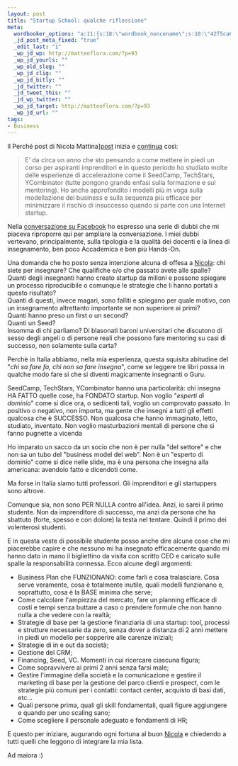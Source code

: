 ```yaml
--- 
layout: post
title: "Startup School: qualche riflessione"
meta: 
  wordbooker_options: "a:11:{s:18:\"wordbook_noncename\";s:10:\"42f5ca61e0\";s:18:\"wordbook_page_post\";s:15:\"131388540210117\";s:18:\"wordbook_orandpage\";s:1:\"2\";s:23:\"wordbook_default_author\";s:1:\"1\";s:23:\"wordbook_extract_length\";s:3:\"256\";s:19:\"wordbook_actionlink\";s:3:\"200\";s:26:\"wordbooker_publish_default\";s:2:\"on\";s:18:\"wordbook_attribute\";s:8:\"BlogPost\";s:24:\"wordbooker_status_update\";s:2:\"on\";s:29:\"wordbooker_status_update_text\";s:26:\": Post :  %title% - %link%\";s:20:\"wordbook_comment_get\";s:2:\"on\";}"
  _jd_post_meta_fixed: "true"
  _edit_last: "1"
  _wp_jd_wp: http://matteoflora.com/?p=93
  _wp_jd_yourls: ""
  _wp_old_slug: ""
  _wp_jd_clig: ""
  _wp_jd_bitly: ""
  _jd_twitter: ""
  _jd_tweet_this: ""
  _jd_wp_twitter: ""
  _wp_jd_target: http://matteoflora.com/?p=93
  _wp_jd_url: ""
tags: 
- Business
---
```

Il Perché post di Nicola Mattina][post] inizia e [continua][post2] così:

> E’ da circa un anno che sto pensando a come mettere in piedi un corso per aspiranti imprenditori e in questo periodo ho studiato molte delle esperienze di accelerazione come il SeedCamp, TechStars, YCombinator (tutte pongono grande enfasi sulla formazione e sul mentoring). Ho anche approfondito i modelli più in voga sulla modellazione del business e sulla sequenza più efficace per minimizzare il rischio di insuccesso quando si parte con una Internet startup.

Nella [conversazione su Facebook][conversazione] ho espresso una serie di dubbi che mi piaceva riproporre qui per ampliare la conversazione. I miei dubbi vertevano, principalmente, sulla tipologia e la qualità dei docenti e la linea di insegnamento, ben poco Accademica e ben più Hands-On.   
  
Una domanda che ho posto senza intenzione alcuna di offesa a [Nicola][post]: chi siete per insegnare? Che qualifiche e/o che passato avete alle spalle?  
Quanti degli insegnanti hanno creato startup da milioni e possono spiegare un processo riproducibile o comunque le strategie che li hanno portati a questo risultato?  
Quanti di questi, invece magari, sono falliti e spiegano per quale motivo, con un insegnamento altrettanto importante se non superiore ai primi?  
Quanti hanno preso un first o un second?  
Quanti un Seed?  
Insomma di chi parliamo? Di blasonati baroni universitari che discutono di sesso degli angeli o di persone reali che possono fare mentoring su casi di successo, non solamente sulla carta?  
  
Perchè in Italia abbiamo, nella mia esperienza, questa squisita abitudine del "*chi sa fare fa, chi non sa fare insegna*", come se leggere tre libri possa in qualche modo fare si che si diventi magicamente insegnanti o Guru.  
  
SeedCamp, TechStars, YCombinator hanno una particolarità: chi insegna HA FATTO quelle cose, ha FONDATO startup. Non voglio "*esperti di dominio*" come si dice ora, o sedicenti tali, voglio un comprovato passato. In positivo o negativo, non importa, ma gente che insegni a tutti gli effetti qualcosa che è SUCCESSO. Non qualcosa che hanno immaginato, letto, studiato, inventato. Non voglio masturbazioni mentali di persone che si fanno pugnette a vicenda 

Ho imparato un sacco da un socio che non è per nulla "del settore" e che non sa un tubo del "business model del web". Non è un "esperto di dominio" come si dice nelle slide, ma è una persona che insegna alla americana: avendolo fatto e dicendoti come.  
  
Ma forse in Italia siamo tutti professori. Gli imprenditori e gli startuppers sono altrove.  
  
Comunque sia, non sono PER NULLA contro all'idea. Anzi, io sarei il primo studente. Non da imprenditore di successo, ma anzi da persona che ha sbattuto (forte, spesso e con dolore) la testa nel tentare. Quindi il primo dei volenterosi studenti.  
  
E in questa veste di possibile studente posso anche dire alcune cose che mi piacerebbe capire e che nessuno mi ha insegnato efficacemente quando mi hanno dato in mano il bigliettino da visita con scritto CEO e caricato sulle spalle la responsabilità connessa. Ecco alcune degli argomenti:  

* Business Plan che FUNZIONANO: come farli e cosa tralasciare. Cosa serve veramente, cosa è totalmente inutile, quali modelli funzionano e, soprattutto, cosa è la BASE minima che serve;  
* Come calcolare l'ampiezza del mercato, fare un planning efficace di costi e tempi senza buttare a caso o prendere formule che non hanno nulla a che vedere con la realtà;  
* Strategie di base per la gestione finanziaria di una startup: tool, processi e strutture necessarie da zero, senza dover a distanza di 2 anni mettere in piedi un modello per sopperire alle carenze iniziali;
* Strategie di in e out da società;
* Gestione del CRM;
* Financing, Seed, VC. Momenti in cui ricercare ciascuna figura;
* Come sopravvivere ai primi 2 anni senza farsi male; 
* Gestire l'immagine della società e la comunicazione e gestire il marketing di base per la gestione del parco clienti e prospect, com le strategie più comuni per i contatti: contact center, acquisto di basi dati, etc...
* Quali persone prima, quali gli skill fondamentali, quali figure aggiungere e quando per uno scaling sano;
* Come scegliere il personale adeguato e fondamenti di HR;  
  
E questo per iniziare, augurando ogni fortuna al buon [Nicola][post] e chiedendo a tutti quelli che leggono di integrare la mia lista.  
  
Ad maiora :)  

[post]: http://blog.nicolamattina.it/2011/01/startup-school-unipotesi-di-lavoro/
[post2]: http://blog.nicolamattina.it/2011/01/startup-school-le-prime-reazioni/
[conversazione]: http://www.facebook.com/home.php?sk=group_163895500288173&id=190122000998856&notif_t=like
